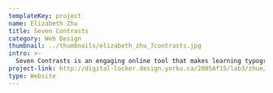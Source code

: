 ```yaml
---
templateKey: project
name: Elizabeth Zhu
title: Seven Contrasts
category: Web Design
thumbnail: ../thumbnails/elizabeth_zhu_7contrasts.jpg
intro: >-
  Seven Contrasts is an engaging online tool that makes learning typographic hierarchies fun. It captures the user's attention with bold layouts, vibrant colours and dynamic movement. The interactive movement is created using HTML/CSS and parallax scrolling.
project-link: http://digital-locker.design.yorku.ca/2005Af15/lab3/zhue/carldair/index.html
type: Website
---
```

